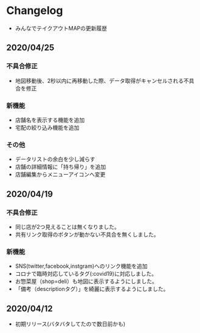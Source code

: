 # Changelog
- みんなでテイクアウトMAPの更新履歴

## 2020/04/25
### 不具合修正
- 地図移動後、2秒以内に再移動した際、データ取得がキャンセルされる不具合を修正
### 新機能
- 店舗名を表示する機能を追加
- 宅配の絞り込み機能を追加
### その他
- データリストの余白を少し減らす
- 店舗の詳細情報に「持ち帰り」を追加
- 店舗編集からメニューアイコンへ変更

## 2020/04/19
### 不具合修正
- 同じ店が2つ見えることは無くなりました。
- 共有リンク取得のボタンが動かない不具合を無くしました。
### 新機能
- SNS(twitter,facebook,instgram)へのリンク機能を追加
- コロナで臨時対応しているタグ(:covid19)に対応しました。
- お惣菜屋（shop=deli）も地図に表示するようにしました。
- 「備考（descriptionタグ）」を綺麗に表示するようにしました。

## 2020/04/12
- 初期リリース(バタバタしてたので数日前かも)
